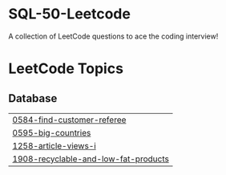 # SQL-50-Leetcode
A collection of LeetCode questions to ace the coding interview! 
<!---LeetCode Topics Start-->
# LeetCode Topics
## Database
|  |
| ------- |
| [0584-find-customer-referee](https://github.com/GauravTupe0/SQL-50-Leetcode/tree/master/0584-find-customer-referee) |
| [0595-big-countries](https://github.com/GauravTupe0/SQL-50-Leetcode/tree/master/0595-big-countries) |
| [1258-article-views-i](https://github.com/GauravTupe0/SQL-50-Leetcode/tree/master/1258-article-views-i) |
| [1908-recyclable-and-low-fat-products](https://github.com/GauravTupe0/SQL-50-Leetcode/tree/master/1908-recyclable-and-low-fat-products) |
<!---LeetCode Topics End-->
